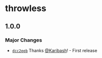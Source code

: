 # throwless

## 1.0.0

### Major Changes

- [`dcc2eeb`](https://github.com/praha-inc/throwless/commit/dcc2eebddd67a9e3e9410b8ceb06b8ffd8ef8367) Thanks [@Karibash](https://github.com/Karibash)! - First release
